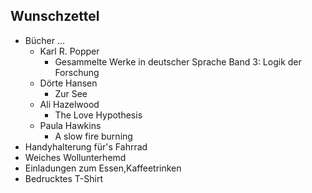 ## Wunschzettel
* Bücher ...
  * Karl R. Popper
    * Gesammelte Werke in deutscher Sprache Band 3: Logik der Forschung
  * Dörte Hansen
    * Zur See
  * Ali Hazelwood 
    * The Love Hypothesis
  * Paula Hawkins
    * A slow fire burning
* Handyhalterung für's Fahrrad
* Weiches Wollunterhemd
* Einladungen zum Essen,Kaffeetrinken
* Bedrucktes T-Shirt
